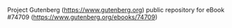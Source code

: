 Project Gutenberg (https://www.gutenberg.org) public repository for
eBook #74709 (https://www.gutenberg.org/ebooks/74709)
